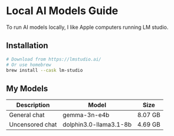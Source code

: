 # Local AI Models Guide

To run AI models locally, I like Apple computers running LM studio.

## Installation

```bash
# Download from https://lmstudio.ai/
# Or use homebrew
brew install --cask lm-studio
```

## My Models

| Description     | Model                  | Size    |
| --------------- | ---------------------- | ------- |
| General chat    | gemma-3n-e4b           | 8.07 GB |
| Uncensored chat | dolphin3.0-llama3.1-8b | 4.69 GB |
